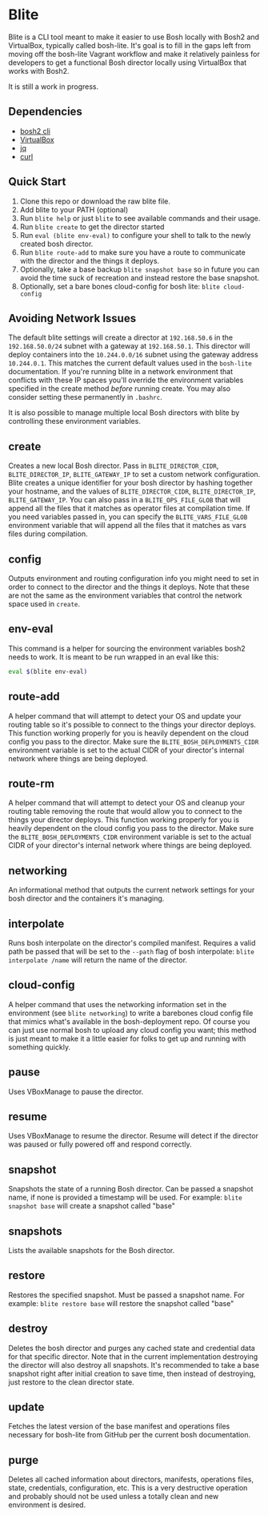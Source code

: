 # Blite
Blite is a CLI tool meant to make it easier to use Bosh locally with Bosh2 and VirtualBox, typically called bosh-lite. 
It's goal is to fill in the gaps left from moving off the bosh-lite Vagrant workflow and make it relatively painless for developers
to get a functional Bosh director locally using VirtualBox that works with Bosh2.

It is still a work in progress.

## Dependencies
  - [bosh2 cli](https://bosh.io/docs/cli-v2.html#install)
  - [VirtualBox](https://virtualbox.org)
  - [jq](https://stedolan.github.io/jq/)
  - [curl](https://curl.haxx.se/)

## Quick Start
 1. Clone this repo or download the raw blite file.
 1. Add blite to your PATH (optional)
 1. Run `blite help` or just `blite` to see available commands and their usage.
 1. Run `blite create` to get the director started
 1. Run `eval (blite env-eval)` to configure your shell to talk to the newly created bosh director.
 1. Run `blite route-add` to make sure you have a route to communicate with the director and the things it deploys.
 1. Optionally, take a base backup `blite snapshot base` so in future you can avoid the time suck of recreation and instead restore the base snapshot.
 1. Optionally, set a bare bones cloud-config for bosh lite: `blite cloud-config`
  
## Avoiding Network Issues
The default blite settings will create a director at `192.168.50.6` in the `192.168.50.0/24` subnet with a gateway 
at `192.168.50.1`. This director will deploy containers into the `10.244.0.0/16` subnet using the gateway address `10.244.0.1`. 
This matches the current default values used in the `bosh-lite` documentation. If you're running blite in a network 
environment that conflicts with these IP spaces you'll override the environment variables specified in the create method 
_before_ running create. You may also consider setting these permanently in `.bashrc`.

It is also possible to manage multiple local Bosh directors with blite by controlling these environment variables.
 
## create
Creates a new local Bosh director. Pass in `BLITE_DIRECTOR_CIDR`, `BLITE_DIRECTOR_IP`, `BLITE_GATEWAY_IP` to set a custom network configuration.
Blite creates a unique identifier for your bosh director by hashing together your hostname, and the values of `BLITE_DIRECTOR_CIDR`, 
`BLITE_DIRECTOR_IP`, `BLITE_GATEWAY_IP`. You can also pass in a `BLITE_OPS_FILE_GLOB` that will append all the files that it matches as operator files 
at compilation time. If you need variables passed in, you can specify the `BLITE_VARS_FILE_GLOB` environment variable that will append all the files that 
it matches as vars files during compilation.

## config
Outputs environment and routing configuration info you might need to set in order to connect to the director and the things it deploys.
Note that these are not the same as the environment variables that control the network space used in `create`.

## env-eval
This command is a helper for sourcing the environment variables bosh2 needs to work. It is meant to be run wrapped in an eval like this:

```bash
eval $(blite env-eval)

```

## route-add
A helper command that will attempt to detect your OS and update your routing table so it's possible to connect to the 
things your director deploys. This function working properly for you is heavily dependent on the cloud config you pass 
to the director. Make sure the `BLITE_BOSH_DEPLOYMENTS_CIDR` environment variable is set to the actual CIDR of your 
director's internal network where things are being deployed.

## route-rm
A helper command that will attempt to detect your OS and cleanup your routing table removing the route that would allow 
you to connect to the things your director deploys. This function working properly for you is heavily dependent on the 
cloud config you pass to the director. Make sure the `BLITE_BOSH_DEPLOYMENTS_CIDR` environment variable is set to the 
actual CIDR of your director's internal network where things are being deployed.

## networking
An informational method that outputs the current network settings for your bosh director and the containers it's managing.

## interpolate
Runs bosh interpolate on the director's compiled manifest. Requires a valid path be passed that will be set to the `--path`
flag of bosh interpolate: `blite interpolate /name` will return the name of the director.

## cloud-config
A helper command that uses the networking information set in the environment (see `blite networking`) to write a barebones
cloud config file that mimics what's available in the bosh-deployment repo. Of course you can just use normal bosh to 
upload any cloud config you want; this method is just meant to make it a little easier for folks to get up and running
with something quickly.

## pause
Uses VBoxManage to pause the director.

## resume
Uses VBoxManage to resume the director. Resume will detect if the director was paused or fully powered off and respond 
correctly.

## snapshot
Snapshots the state of a running Bosh director. Can be passed a snapshot name, if none is provided a timestamp will be used.
For example: `blite snapshot base` will create a snapshot called "base"

## snapshots
Lists the available snapshots for the Bosh director.

## restore
Restores the specified snapshot. Must be passed a snapshot name.
For example: `blite restore base` will restore the snapshot called "base"

## destroy
Deletes the bosh director and purges any cached state and credential data for that specific director. Note that in the
current implementation destroying the director will also destroy all snapshots. It's recommended to take a base snapshot
right after initial creation to save time, then instead of destroying, just restore to the clean director state.

## update
Fetches the latest version of the base manifest and operations files necessary for bosh-lite from GitHub per the current bosh documentation.

## purge
Deletes all cached information about directors, manifests, operations files, state, credentials, configuration, etc. This
is a very destructive operation and probably should not be used unless a totally clean and new environment is desired.
